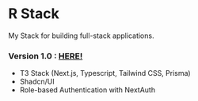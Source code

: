 # R Stack

My Stack for building full-stack applications.

### Version 1.0 : [HERE!](https://r-stack.vercel.app/)

- T3 Stack (Next.js, Typescript, Tailwind CSS, Prisma)
- Shadcn/UI
- Role-based Authentication with NextAuth

